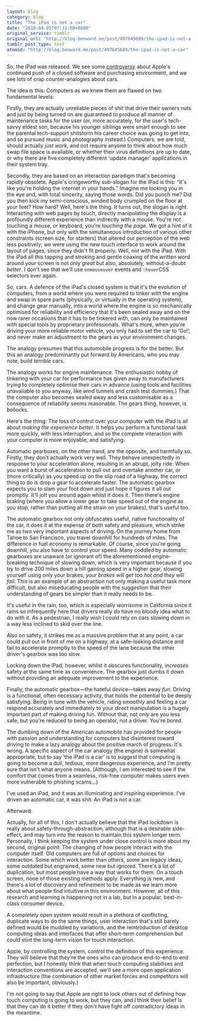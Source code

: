 ```yaml
---
layout: blog
category: blog
title: "The iPad is not a car"
date: "2010-04-05T07:31:00+0000"
original_service: tumblr
original_url: "http://blog.benward.me/post/497645689/the-ipad-is-not-a-car"
tumblr_post_type: text
atomid: "http://blog.benward.me/post/497645689/the-ipad-is-not-a-car"
---
```

So, the iPad was released. We see some [controversy](http://www.boingboing.net/2010/04/02/why-i-wont-buy-an-ipad-and-think-you-shouldnt-either.html) about Apple's continued push of a closed software and purchasing environment, and we see lots of crap counter-analogies about cars.

The idea is this: Computers as we knew them are flawed on two fundamental levels:

Firstly, they are actually unreliable pieces of shit that drive their owners nuts and just by being turned on are guaranteed to produce all manner of maintenance tasks for the user (or, more accurately, for the user's tech-savvy eldest son, because his younger siblings were smart enough to see the parental tech-support shitstorm his career choice was going to get into, and so pursued music and photography instead.) Computers, we are told, should actually *just work*, and not require anyone to think about how much swap file space is available, or whether their virus definitions are up to date, or why there are five completely different ‘update manager’ applications in their system tray. 

Secondly, they are based on an interaction paradigm that's becoming rapidly obsolete. Apple's cringeworthy sub-slogan for the iPad is this: “It's like you're holding the internet in your hands.” Imagine me looking you in the eye and, with total sincerity, saying those words. Did you punch me? Did you then kick my semi-conscious, winded body crumpled on the floor at your feet? How hard? Well, here's the thing. It turns out, the slogan is right. Interacting with web pages by touch, directly manipulating the display is a profoundly different experience than indirectly with a mouse. You're not touching a mouse, or keyboard, you're _touching the page_. We got a hint of it with the iPhone, but only with the simultaneous introduction of various other constraints (screen size, for starters) that altered our perception of the web less positively; we were using the new touch interface to work around the layout of pages, since they didn't fit properly. Well, not with the iPad. With the iPad all this tapping and stroking and gentle coaxing of the written word around your screen is not only _great_ but also, absolutely, without-a-doubt _better_. I don't see that we'll use `onmouseover` events and `:hover`CSS selectors ever again.

So, cars. A defence of the iPad's closed system is that it's the evolution of computers, from a world where you were required to tinker with the engine and swap in spare parts (physically, or virtually in the operating system), and change gear manually, into a world where the engine is so mechanically optimised for reliability and efficiency that it's been sealed away and on the now rarer occasions that it has to be tinkered with, can only be maintained with special tools by proprietary professionals. What's more, when you're driving your more reliable motor vehicle, you only had to set the car to ‘Go!’, and never make an adjustment to the gears as your environment changes.

The analogy presumes that this automobile progress is for the better. But this an analogy predominantly put forward by Americans, who you may note, build _terrible_ cars.

The analogy works for engine maintenance. The enthusiastic hobby of tinkering with your car for performance has given away to manufacturers trying to completely optimise their cars in advance (using tools and facilities unavailable to you anyway, like wind tunnels and crash test dummies.) That the computer also becomes sealed away and less customisable as a consequence of reliability seems reasonable. The gears thing, however, is bollocks.

Here's the thing: The loss of control over your computer with the iPad is all about _making the experience better_. It helps you perform a functional task more quickly, with less interruption, and so the complete interaction with your computer is more enjoyable, and satisfying.

Automatic gearboxes, on the other hand, are the opposite, and harmfully so. Firstly, they don't actually work very well. They behave unexpectedly in response to your acceleration alone, resulting in an abrupt, jolty ride. When you want a burst of acceleration to pull out and overtake another car, or (more critically) as you speed up on the slip road of a highway, the correct thing to do is drop a gear to accelerate faster. The automatic gearbox expects you to slam your foot down and just hope it figures it all out promptly. It'll jolt you around again whilst it does it. Then there's engine braking (where you allow a lower gear to take speed out of the engine as you stop, rather than putting all the strain on your brakes), that's useful too.

The automatic gearbox not only obfuscates useful, native functionality of the car, it does it at the expense of both safety and pleasure, which strike me as two very important aspects of driving. On the journey home from Tahoe to San Francisco, you travel downhill for hundreds of miles. The difference in fuel economy is remarkable. Of course, since you're going downhill, you also have to control your speed. Many coddled by automatic gearboxes are unaware (or ignorant of) the aforementioned engine-breaking technique of slowing down, which is very important because if you try to drive 200 miles down a hill gaining speed in a higher gear, slowing yourself using only your brakes, _your brakes will get too hot and they will fail_. This is an example of an abstraction not only making a useful task more difficult, but also miseducating people with the suggestion that their understanding of gears be simpler than it really needs to be.

It's useful in the rain, too, which is especially worrisome in California since it rains so infrequently here that drivers really do have no bloody idea what to do with it. As a pedestrian, I really wish I could rely on cars slowing down in a way less inclined to skid over the line.

Also on safety, it strikes me as a massive problem that at any point, a car could pull out in front of me on a highway, at a safe-looking distance and fail to accelerate promptly to the speed of the lane because the other driver's gearbox was too slow.

Locking down the iPad, however, whilst it obscures functionality, _increases_ safety at the same time as convenience. The gearbox just dumbs it down without providing an adequate improvement to the experience.

Finally, the automatic gearbox—the hateful device—takes away _fun_. Driving is a functional, often necessary activity, that holds the potential to be deeply satisfying. Being in tune with the vehicle, riding smoothly and feeling a car respond accurately and immediately to your direct manipulation is a hugely important part of making driving fun. Without that, not only are you less safe, but you're reduced to being an operator, not a driver. You're _bored_.

The dumbing down of the American automobile has provided for people with passion and understanding for computers but disinterest toward driving to make a lazy analogy about the positive march of progress. It's wrong. A specific aspect of the car analogy (the engine) is somewhat appropriate, but to say ‘the iPad is a car’ is to suggest that computing is going to become a dull, tedious, more dangerous experience, and I'm pretty sure that isn't what anyone means. (Although, I am interested to see if the comfort that comes from a seamless, risk-free computer makes users even more vulnerable to phishing scams…)

I've used an iPad, and it was an illuminating and inspiring experience. I've driven an automatic car, it was shit. An iPad is not a car.

Afterward:

Actually, for all of this, I don't actually believe that the iPad lockdown is really about safety-through-abstraction, although that is a desirable side-effect, and may turn into the reason to maintain this system longer term. Personally, I think keeping the system under close control is more about my second, original point: The changing of how people interact with the computer itself. Old computers are full of options and choices for interaction. Some which work better than others, some are legacy ideas, some outdated but engrained, some new but ignored. There's a lot of duplication, but most people have a way that works for them. On a touch screen, none of those existing methods apply. Everything is new, and there's a lot of discovery and refinement to be made as we learn more about what people find intuitive in this environment. However, all of this research and learning is happening not in a lab, but in a popular, best-in-class consumer device.

A completely open system would result in a plethora of conflicting, duplicate ways to do the same things, user interaction that's still barely defined would be muddied by variations, and the reintroduction of desktop computing ideas and interfaces that offer short-term comprehension but could stint the long-term vision for touch interaction.

Apple, by controlling the system, control the definition of this experience. They will believe that they're the ones who can produce end-to-end to end perfection, but I honestly think that when touch computing stabilises and interaction conventions are accepted, we'll see a more open application infrastructure (the combination of other market forces and competitors will also be important, obviously.)

I'm not going to say that Apple are right to lock others out of defining how touch computing is going to work, but they can, and I think their belief is that they can do it better if they don't have fight off contradictory ideas in the meantime.